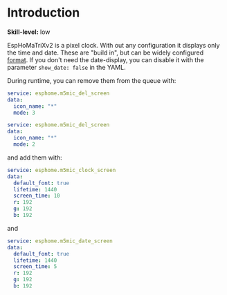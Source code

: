 # Introduction

**Skill-level:** low

EspHoMaTriXv2 is a pixel clock. With out any configuration it displays only the time and date. These are "build in", but can be widely configured [format](time-format). If you don't need the date-display, you can disable it with the parameter `show_date: false` in the YAML. 

During runtime, you can remove them from the queue with:

```yaml
service: esphome.m5mic_del_screen
data:
  icon_name: "*"
  mode: 3
```

```yaml
service: esphome.m5mic_del_screen
data:
  icon_name: "*"
  mode: 2
```

and add them with:

```yaml
service: esphome.m5mic_clock_screen
data:
  default_font: true
  lifetime: 1440
  screen_time: 10
  r: 192
  g: 192
  b: 192
```

and
```yaml
service: esphome.m5mic_date_screen
data:
  default_font: true
  lifetime: 1440
  screen_time: 5
  r: 192
  g: 192
  b: 192
```